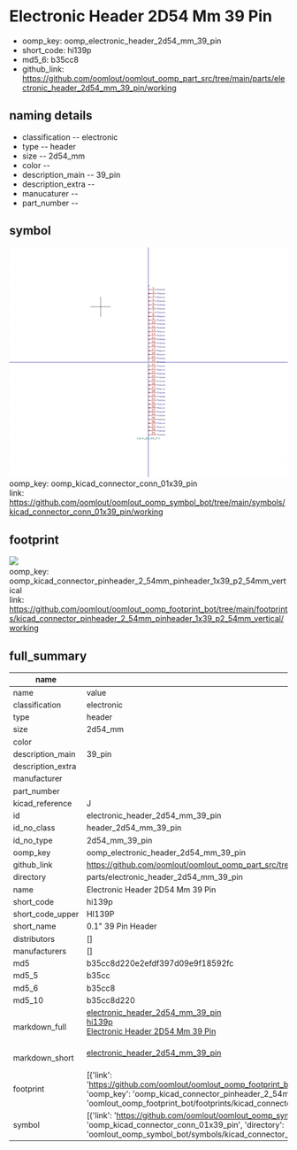 # Electronic Header 2D54 Mm 39 Pin

  
* oomp_key: oomp_electronic_header_2d54_mm_39_pin 
* short_code: hi139p
* md5_6: b35cc8  
* github_link: https://github.com/oomlout/oomlout_oomp_part_src/tree/main/parts/electronic_header_2d54_mm_39_pin/working  
## naming details
* classification -- electronic
* type -- header
* size -- 2d54_mm
* color -- 
* description_main -- 39_pin
* description_extra -- 
* manucaturer -- 
* part_number -- 



## symbol

![](symbol/0/working/working_600.png)  
oomp_key: oomp_kicad_connector_conn_01x39_pin  
link: https://github.com/oomlout/oomlout_oomp_symbol_bot/tree/main/symbols/kicad_connector_conn_01x39_pin/working  

## footprint

![](footprint/0/working/working_600.png)  
oomp_key: oomp_kicad_connector_pinheader_2_54mm_pinheader_1x39_p2_54mm_vertical  
link: https://github.com/oomlout/oomlout_oomp_footprint_bot/tree/main/footprints/kicad_connector_pinheader_2_54mm_pinheader_1x39_p2_54mm_vertical/working  

## full_summary
| name | value | 
| --- | --- | 
| name | value | 
| classification | electronic | 
| type | header | 
| size | 2d54_mm | 
| color |  | 
| description_main | 39_pin | 
| description_extra |  | 
| manufacturer |  | 
| part_number |  | 
| kicad_reference | J | 
| id | electronic_header_2d54_mm_39_pin | 
| id_no_class | header_2d54_mm_39_pin | 
| id_no_type | 2d54_mm_39_pin | 
| oomp_key | oomp_electronic_header_2d54_mm_39_pin | 
| github_link | https://github.com/oomlout/oomlout_oomp_part_src/tree/main/parts/electronic_header_2d54_mm_39_pin/working | 
| directory | parts/electronic_header_2d54_mm_39_pin | 
| name | Electronic Header 2D54 Mm 39 Pin | 
| short_code | hi139p | 
| short_code_upper | HI139P | 
| short_name | 0.1" 39 Pin Header | 
| distributors | [] | 
| manufacturers | [] | 
| md5 | b35cc8d220e2efdf397d09e9f18592fc | 
| md5_5 | b35cc | 
| md5_6 | b35cc8 | 
| md5_10 | b35cc8d220 | 
| markdown_full | [electronic_header_2d54_mm_39_pin](https://github.com/oomlout/oomlout_oomp_part_src/tree/main/parts/electronic_header_2d54_mm_39_pin/working)<br>[hi139p](https://github.com/oomlout/oomlout_oomp_part_src/tree/main/parts/electronic_header_2d54_mm_39_pin/working)<br>[Electronic Header 2D54 Mm 39 Pin](https://github.com/oomlout/oomlout_oomp_part_src/tree/main/parts/electronic_header_2d54_mm_39_pin/working)<br><br> | 
| markdown_short | [electronic_header_2d54_mm_39_pin](https://github.com/oomlout/oomlout_oomp_part_src/tree/main/parts/electronic_header_2d54_mm_39_pin/working)<br><br> | 
| footprint | [{'link': 'https://github.com/oomlout/oomlout_oomp_footprint_bot/tree/main/foootprntss/kicad_connector_pinheader_2_54mm_pinheader_1x39_p2_54mm_vertical', 'oomp_key': 'oomp_kicad_connector_pinheader_2_54mm_pinheader_1x39_p2_54mm_vertical', 'directory': 'oomlout_oomp_footprint_bot/footprints/kicad_connector_pinheader_2_54mm_pinheader_1x39_p2_54mm_vertical//working/working.kicad_mod'}] | 
| symbol | [{'link': 'https://github.com/oomlout/oomlout_oomp_symbol_bot/tree/main/symbols/kicad_connector_conn_01x39_pin', 'oomp_key': 'oomp_kicad_connector_conn_01x39_pin', 'directory': 'oomlout_oomp_symbol_bot/symbols/kicad_connector_conn_01x39_pin//working/working.kicad_sym'}] | 
